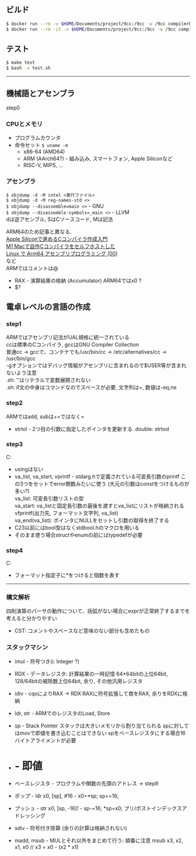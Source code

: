 

## ビルド

```zsh
$ docker run --rm -v $HOME/Documents/project/9cc:/9cc -w /9cc compilerbook make test
$ docker run --rm -it -v $HOME/Documents/project/9cc:/9cc -w /9cc compilerbook
```

## テスト

```bash
$ make test
$ bash -x test.sh
```

---

## 機械語とアセンブラ
step0

### CPUとメモリ

* プログラムカウンタ
* 命令セット
   `$ uname -m`
   * x86-64 (AMD64)
   * ARM (AArch64?) - 組み込み, スマートフォン, Apple Siliconなど
   * RISC-V, MIPS, ...

### アセンブラ

`$ objdump -d -M intel <実行ファイル>`  
`$ objdump -d -M reg-names-std <>`  
`$ objdump --disassemble=main <>` - GNU  
`$ objdump --disassemble-symbols=_main <>` - LLVM  
dは逆アセンブル, SはCソースコード, Mは記法

ARM64のため記事と異なる.  
[Apple Siliconで進めるCコンパイラ作成入門](https://zenn.dev/micin/articles/78f292afb77ef0)  
[M1 Macで自作Cコンパイラをセルフホストした](https://zenn.dev/derbuihan/articles/e5387c5b28334f#参考)  
[Linux で Arm64 アセンブリプログラミング (00)](https://www.mztn.org/dragon/arm6400idx.html)  
など  
ARMではコメントは@

* RAX - 演算結果の格納 (Accumulator)
   ARM64ではx0 ?
* $?

## 電卓レベルの言語の作成

### step1

ARMではアセンブリ記法がUAL規格に統一されている  
ccは標準のCコンパイラ, gccはGNU Compiler Collection  
普通cc -> gccで、コンテナでも/usr/bin/cc -> /etc/alternatives/cc -> /usr/bin/gcc  
-gオプションではデバッグ情報がアセンブリに含まれるので$USER等が含まれないよう注意  
.sh: ''はリテラルで変数展開されない  
.sh: if文の中身はコマンドなのでスペースが必要, 文字列は=, 数値は-eq,ne  

### step2

ARMではadd, subは+=ではなく=  
* strtol - 2つ目の引数に指定したポインタを更新する. double: strtod

### step3

C:
* usingはない
* va_list, va_start, vprintf - stdarg.hで定義されている可変長引数のprintf
この3つをセットでerror関数みたいに使う (大元の引数はconstをつけるものが多い?)  
va_list: 可変長引数リストの型  
va_start: va_listと固定長引数の最後を渡すとva_listにリストが格納される  
vfprintf(出力先, フォーマット文字列, va_list)  
va_end(va_list): ポインタにNULLをセットし引数の取得を終了する
* C23以前にはbool型はなくstdbool.hのマクロを用いる
* そのまま使う場合structやenumの前にはtypedefが必要

### step4

C:
* フォーマット指定子に*をつけると個数を表す

---

### 構文解析

四則演算のパーサの動作について、括弧がない場合にexprが正常終了するまでを考えると分かりやすい
* CST: コメントやスペースなど意味のない部分も含めたもの

### スタックマシン

* imul - 符号つき(i: Integer ?)
* RDX - データレジスタ: 計算結果の一時記憶
   64*64bitの上位64bit, 128/64bitの被除数上位64bit, 余り, その他汎用レジスタ
* idiv - cqoによりRAX -> RDX:RAXに符号拡張して商をRAX, 余りをRDXに格納

* ldr, str - ARMでのレジスタのLoad, Store
* sp - Stack Pointer
   スタックは大きいメモリから割り当てられる
   spに対してはmovで即値を書き込むことはできない
   spをベースレジスタにする場合16バイトアライメントが必要
* # - 即値
* ベースレジスタ - プログラムや関数の先頭のアドレス -> step9
* ポップ - ldr x0, [sp], #16 - x0=*sp; sp+=16;
* プッシュ - str x0, [sp, -16]! - sp-=16; *sp=x0;
   プリ/ポストインデックスアドレッシング
* sdiv - 符号付き除算 (余りの計算は格納されない)
* madd, msub - MULとそれ以外をまとめて行う: 順番に注意
   msub x3, x2, x1, x0 // x3 = x0 - (x2 * x1)
